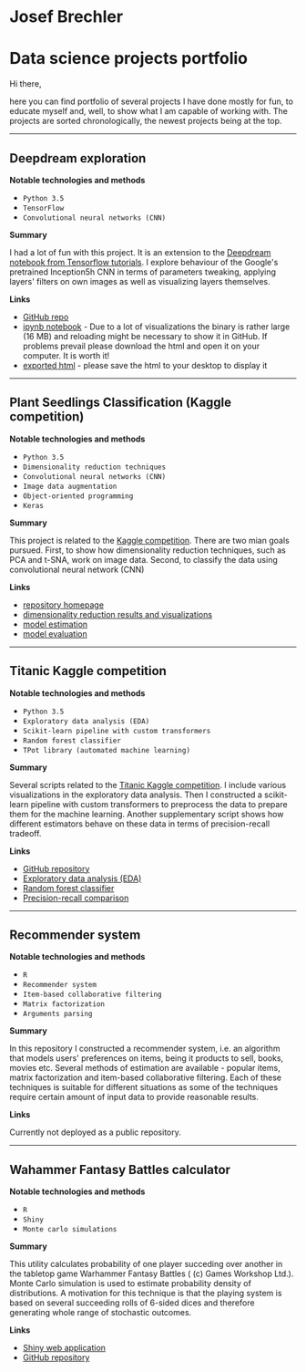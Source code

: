 # Josef Brechler
# Data science projects portfolio

Hi there, 

here you can find portfolio of several projects I have done mostly for fun, to educate myself and, well, to show what I am capable of working with. The projects are sorted chronologically, the newest projects being at the top.
___

## Deepdream exploration

**Notable technologies and methods**

 - `Python 3.5`
 - `TensorFlow`
 - `Convolutional neural networks (CNN)`
 
**Summary**

I had a lot of fun with this project. It is an extension to the [Deepdream notebook from Tensorflow tutorials](https://github.com/tensorflow/tensorflow/blob/master/tensorflow/examples/tutorials/deepdream/deepdream.ipynb). I explore behaviour of the Google's pretrained Inception5h CNN in terms of parameters tweaking, applying layers' filters on own images as well as visualizing layers themselves.
 
**Links**

 - [GitHub repo](https://github.com/pepaczz/deepdream_exploration)
 - [ipynb notebook](https://github.com/pepaczz/deepdream_exploration/blob/master/codes/deepdream_explor_20180403a.ipynb) - Due to a lot of visualizations the binary is rather large (16 MB) and reloading might be necessary to show it in GitHub. If problems prevail please download the html and open it on your computer. It is worth it!
 - [exported html](https://raw.githubusercontent.com/pepaczz/deepdream_exploration/master/codes/deepdream_explor_20180403a.html) - please save the html to your desktop to display it

___

## Plant Seedlings Classification (Kaggle competition)

**Notable technologies and methods**

 - `Python 3.5`
 - `Dimensionality reduction techniques`
 - `Convolutional neural networks (CNN)`
 - `Image data augmentation`
 - `Object-oriented programming`
 - `Keras`

**Summary**

This project is related to the [Kaggle competition](https://www.kaggle.com/c/plant-seedlings-classification). There are two mian goals pursued. First, to show how dimensionality reduction techniques, such as PCA and t-SNA, work on image data. Second, to classify the data using convolutional neural network (CNN)

**Links**

 - [repository homepage](https://github.com/pepaczz/kaggle_plants/blob/master/README.md)
 - [dimensionality reduction results and visualizations](https://github.com/pepaczz/kaggle_plants/blob/master/codes/plants_dimension_reduce_20180405b.ipynb)
 - [model estimation](https://github.com/pepaczz/kaggle_plants/blob/master/codes/plants_cnn_model_fit_20180415c.py)
 - [model evaluation](https://github.com/pepaczz/kaggle_plants/blob/master/codes/plants_cnn_model_evaluation_20180410c.ipynb)

___

## Titanic Kaggle competition

**Notable technologies and methods**

 - `Python 3.5`
 - `Exploratory data analysis (EDA)`
 - `Scikit-learn pipeline with custom transformers`
 - `Random forest classifier`
 - `TPot library (automated machine learning)`

**Summary**

Several scripts related to the [Titanic Kaggle competition](https://www.kaggle.com/c/titanic). I include various visualizations in the exploratory data analysis. Then I constructed a scikit-learn pipeline with custom transformers to preprocess the data to prepare them for the machine learning. Another supplementary script shows how different estimators behave on these data in terms of precision-recall tradeoff.

**Links**

 - [GitHub repository](https://github.com/pepaczz/kaggle_titanic)
 - [Exploratory data analysis (EDA)](https://github.com/pepaczz/kaggle_titanic/blob/master/codes/exploratory_analysis_Kaggle_submission_20180307.ipynb)
 - [Random forest classifier](https://github.com/pepaczz/kaggle_titanic/blob/master/codes/submission_RandomForestClassifier_20180307a.py)
 - [Precision-recall comparison](https://github.com/pepaczz/kaggle_titanic/blob/master/codes/precision_recall_comparison_20180326.ipynb)

___

## Recommender system

**Notable technologies and methods**

 - `R`
 - `Recommender system`
 - `Item-based collaborative filtering`
 - `Matrix factorization`
 - `Arguments parsing`
 
**Summary**

In this repository I constructed a recommender system, i.e. an algorithm that models users' preferences on items, being it products to sell, books, movies etc. Several methods of estimation are available - popular items, matrix factorization and item-based collaborative filtering. Each of these techniques is suitable for different situations as some of the techniques require certain amount of input data to provide reasonable results.

**Links**

Currently not deployed as a public repository.

___

## Wahammer Fantasy Battles calculator

**Notable technologies and methods**

 - `R`
 - `Shiny`
 - `Monte carlo simulations`
 
**Summary**

This utility calculates probability of one player succeding over another in the tabletop game Warhammer Fantasy Battles ( (c) Games Workshop Ltd.). Monte Carlo simulation is used to estimate probability density of distributions. A motivation for this technique is that the playing system is based on several succeeding rolls of 6-sided dices and therefore generating whole range of stochastic outcomes.

**Links**

 - [Shiny web application](https://josefbre.shinyapps.io/Warhammer_probCalculator_v_0_1/)
 - [GitHub repository](https://github.com/pepaczz/warhammer)

